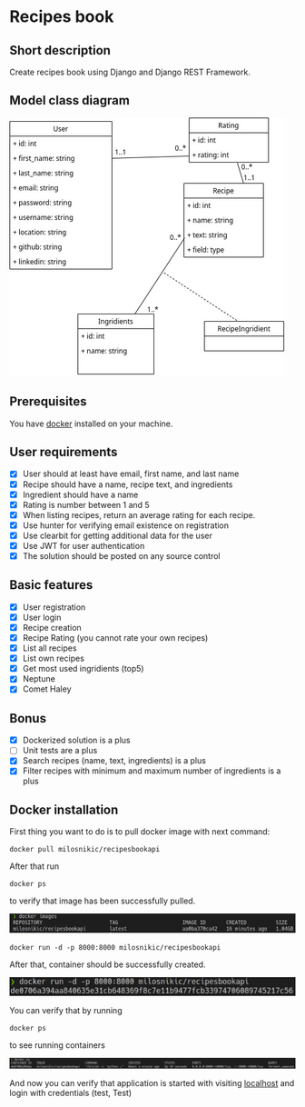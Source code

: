 # Recipes book

## Short description
Create recipes book using Django and Django REST Framework.

## Model class diagram
![model class diagram](images/class_diagram.jpg)

## Prerequisites
You have [docker](https://docs.docker.com/get-docker/) installed on your machine.

## User requirements
- [x] User should at least have email, first name, and last name
- [x] Recipe should have a name, recipe text, and ingredients
- [x] Ingredient should have a name
- [x] Rating is number between 1 and 5
- [x] When listing recipes, return an average rating for each recipe.
- [x] Use hunter for verifying email existence on registration
- [x] Use clearbit for getting additional data for the user
- [x] Use JWT for user authentication
- [x] The solution should be posted on any source control

## Basic features
- [x] User registration
- [x] User login
- [x] Recipe creation
- [x] Recipe Rating (you cannot rate your own recipes)
- [x] List all recipes
- [x] List own recipes
- [x] Get most used ingridients (top5)
- [x] Neptune
- [x] Comet Haley

## Bonus
- [x] Dockerized solution is a plus
- [ ] Unit tests are a plus
- [x] Search recipes (name, text, ingredients) is a plus
- [x] Filter recipes with minimum and maximum number of ingredients is a plus

## Docker installation
First thing you want to do is to pull docker image with next command:
```
docker pull milosnikic/recipesbookapi
```

After that run

```
docker ps
```
to verify that image has been successfully pulled.

![docker image](images/docker-images.png)

```
docker run -d -p 8000:8000 milosnikic/recipesbookapi
```
After that, container should be successfully created.

![docker run](images/docker-run.png)

You can verify that by running
```
docker ps
```

to see running containers

![docker ps](images/docker-ps.png)

And now you can verify that application is started with visiting [localhost](http://localhost:8000/admin) and login with credentials (test, Test)